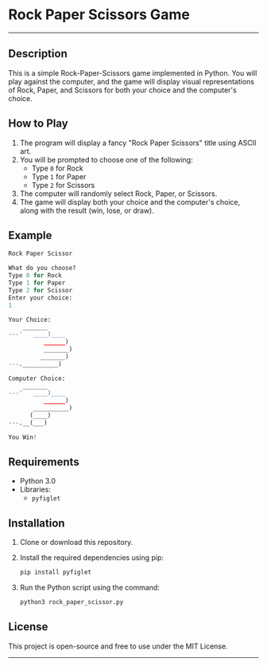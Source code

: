 
# Rock Paper Scissors Game

---
## Description
This is a simple Rock-Paper-Scissors game implemented in Python. You will play against the computer, and the game will display visual representations of Rock, Paper, and Scissors for both your choice and the computer's choice.

## How to Play
1. The program will display a fancy "Rock Paper Scissors" title using ASCII art.
2. You will be prompted to choose one of the following:
   - Type `0` for Rock
   - Type `1` for Paper
   - Type `2` for Scissors
3. The computer will randomly select Rock, Paper, or Scissors.
4. The game will display both your choice and the computer's choice, along with the result (win, lose, or draw).

## Example
```python
Rock Paper Scissor

What do you choose?
Type 0 for Rock
Type 1 for Paper
Type 2 for Scissor
Enter your choice:
1

Your Choice:
    _______
---'   ____)____
          ______)
          _______)
         _______)
---.__________)

Computer Choice:
    _______
---'   ____)____
          ______)
       __________)
      (____)
---.__(___)

You Win!

```

## Requirements
- Python 3.0
- Libraries:
  - `pyfiglet`
  
## Installation
1. Clone or download this repository.
2. Install the required dependencies using pip: 

   ```bash
   pip install pyfiglet
   ```
3. Run the Python script using the command: 
   ```bash
   python3 rock_paper_scissor.py
   ```

## License
This project is open-source and free to use under the MIT License.

---